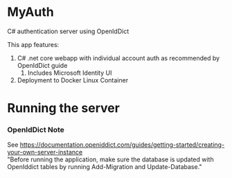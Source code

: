 # MyAuth
C# authentication server using OpenIdDict  

This app features:
1. C# .net core webapp with individual account auth as recommended by OpenIdDict guide  
    1. Includes Microsoft Identity UI
1. Deployment to Docker Linux Container

# Running the server

### OpenIdDict Note
See https://documentation.openiddict.com/guides/getting-started/creating-your-own-server-instance  
"Before running the application, make sure the database is updated with OpenIddict tables by running Add-Migration and Update-Database."
